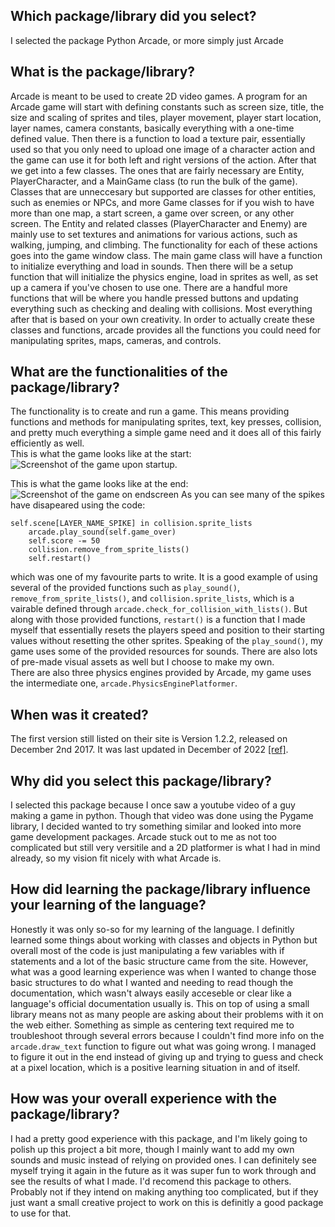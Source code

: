 ## Which package/library did you select?
I selected the package Python Arcade, or more simply just Arcade

## What is the package/library?
Arcade is meant to be used to create 2D video games. A program for an Arcade game will start with defining constants such as screen size, title, the size and scaling of sprites and tiles, player movement, player start location, layer names, camera constants, basically everything with a one-time defined value. Then there is a function to load a texture pair, essentially used so that you only need to upload one image of a character action and the game can use it for both left and right versions of the action. After that we get into a few classes. The ones that are fairly necessary are Entity, PlayerCharacter, and a MainGame class (to run the bulk of the game). Classes that are unneccesary but supported are classes for other entities, such as enemies or NPCs, and more Game classes for if you wish to have more than one map, a start screen, a game over screen, or any other screen. The Entity and related classes (PlayerCharacter and Enemy) are mainly use to set textures and animations for various actions, such as walking, jumping, and climbing. The functionality for each of these actions goes into the game window class. The main game class will have a function to initialize everything and load in sounds. Then there will be a setup function that will initialize the physics engine, load in sprites as well, as set up a camera if you've chosen to use one. There are a handful more functions that will be where you handle pressed buttons and updating everything such as checking and dealing with collisions. Most everything after that is based on your own creativity. In order to actually create these classes and functions, arcade provides all the functions you could need for manipulating sprites, maps, cameras, and controls.

## What are the functionalities of the package/library?
The functionality is to create and run a game. This means providing functions and methods for manipulating sprites, text, key presses, collision, and pretty much everything a simple game need and it does all of this fairly efficiently as well.  
This is what the game looks like at the start: ![Screenshot of the game upon startup.](https://i.imgur.com/ytwD3Z4.png)  
  
This is what the game looks like at the end: ![Screenshot of the game on endscreen](https://i.imgur.com/sWIeKfj.png)
As you can see many of the spikes have disapeared using the code:
```
self.scene[LAYER_NAME_SPIKE] in collision.sprite_lists  
    arcade.play_sound(self.game_over)  
    self.score -= 50  
    collision.remove_from_sprite_lists()  
    self.restart()
```  
which was one of my favourite parts to write. It is a good example of using several of the provided functions such as ```play_sound()```, ```remove_from_sprite_lists()```, and ```collision.sprite_lists```, which is a vairable defined through ```arcade.check_for_collision_with_lists()```. But along with those provided functions, ```restart()``` is a function that I made myself that essentially resets the players speed and position to their starting values without resetting the other sprites. Speaking of the ```play_sound()```, my game uses some of the provided resources for sounds. There are also lots of pre-made visual assets as well but I choose to make my own.  
There are also three physics engines provided by Arcade, my game uses the intermediate one, ```arcade.PhysicsEnginePlatformer```.

## When was it created?
The first version still listed on their site is Version 1.2.2, released on December 2nd 2017. It was last updated in December of 2022 [[ref]](https://api.arcade.academy/en/latest/development/release_notes.html#version-2-6-17).


## Why did you select this package/library?
I selected this package because I once saw a youtube video of a guy making a game in python. Though that video was done using the Pygame library, I decided wanted to try something similar and looked into more game development packages. Arcade stuck out to me as not too complicated but still very versitile and a 2D platformer is what I had in mind already, so my vision fit nicely with what Arcade is. 

## How did learning the package/library influence your learning of the language?
Honestly it was only so-so for my learning of the language. I definitly learned some things about working with classes and objects in Python but overall most of the code is just manipulating a few variables with if statements and a lot of the basic structure came from the site. However, what was a good learning experience was when I wanted to change those basic structures to do what I wanted and needing to read though the documentation, which wasn't always easily acceseble or clear like a language's official documentation usually is. This on top of using a small library means not as many people are asking about their problems with it on the web either. Something as simple as centering text required me to troubleshoot through several errors because I couldn't find more info on the ```arcade.draw_text``` function to figure out what was going wrong. I managed to figure it out in the end instead of giving up and trying to guess and check at a pixel location, which is a positive learning situation in and of itself.

## How was your overall experience with the package/library?
I had a pretty good experience with this package, and I'm likely going to polish up this project a bit more, though I mainly want to add my own sounds and music instead of relying on provided ones. I can definitely see myself trying it again in the future as it was super fun to work through and see the results of what I made. I'd recomend this package to others. Probably not if they intend on making anything too complicated, but if they just want a small creative project to work on this is definitly a good package to use for that.
